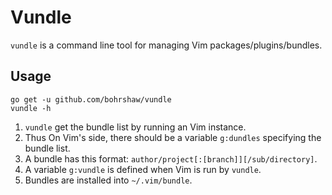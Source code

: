 # Vundle

`vundle` is a command line tool for managing Vim packages/plugins/bundles.

## Usage

    go get -u github.com/bohrshaw/vundle
    vundle -h

1. `vundle` get the bundle list by running an Vim instance.
2. Thus On Vim's side, there should be a variable `g:dundles` specifying the bundle list.
3. A bundle has this format: `author/project[:[branch]][/sub/directory]`.
4. A variable `g:vundle` is defined when Vim is run by `vundle`.
5. Bundles are installed into `~/.vim/bundle`.
